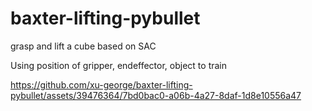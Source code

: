 # baxter-lifting-pybullet
grasp and lift a cube based on SAC

Using position of gripper, endeffector, object to train



https://github.com/xu-george/baxter-lifting-pybullet/assets/39476364/7bd0bac0-a06b-4a27-8daf-1d8e10556a47

